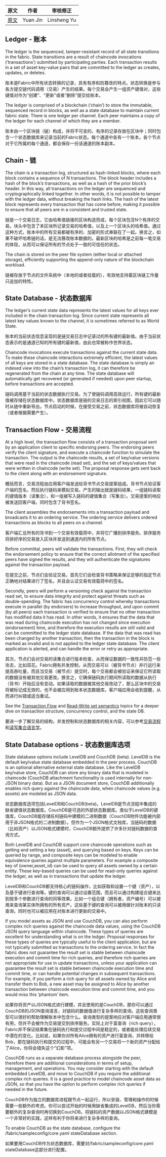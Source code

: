 
| 原文 | 作者 | 审核修正 |
| --- | --- | --- |
| [原文](http://hyperledger-fabric.readthedocs.io/en/latest/ledger.html) | Yuan Jin | Linsheng Yu |

## Ledger - 账本

The ledger is the sequenced, tamper-resistant record of all state transitions in the fabric. State transitions are a result of chaincode invocations (‘transactions’) submitted by participating parties. Each transaction results in a set of asset key-value pairs that are committed to the ledger as creates, updates, or deletes.

账本是Fabric中所有状态转换的记录，具有有序和防篡改的特点。状态转换是参与各方提交链代码调用（交易）产生的结果。每个交易会产生一组资产键值对，这些键值对作为“创建”、“更新”或者“删除”提交给账本。

The ledger is comprised of a blockchain (‘chain’) to store the immutable, sequenced record in blocks, as well as a state database to maintain current fabric state. There is one ledger per channel. Each peer maintains a copy of the ledger for each channel of which they are a member.

账本由一个区块链（链）构成，并将不可变的、有序的记录存放在区块中；同时包含一个状态数据库来记录当前的Fabric状态。每个通道中各有一个账本。各个节点对于它所属的每个通道，都会保存一份该通道的账本副本。

## Chain - 链

The chain is a transaction log, structured as hash-linked blocks, where each block contains a sequence of N transactions. The block header includes a hash of the block’s transactions, as well as a hash of the prior block’s header. In this way, all transactions on the ledger are sequenced and cryptographically linked together. In other words, it is not possible to tamper with the ledger data, without breaking the hash links. The hash of the latest block represents every transaction that has come before, making it possible to ensure that all peers are in a consistent and trusted state.

链是一个交易日志，它由哈希值链接的区块构造而成，每个区块包含N个有序的交易。块头中包含了本区块所记录交易的哈希值，以及上一个区块头的哈希值。通过这种方式，账本中的所有交易都被有序的、加密的形式串联在了一起。换言之，如果不破坏哈希链的话，是无法篡改账本数据的。最新区块的哈希是之前每一笔交易的体现，从而可以保证所有的节点处于一致的可信任的状态。

The chain is stored on the peer file system (either local or attached storage), efficiently supporting the append-only nature of the blockchain workload.

链被存放于节点的文件系统中（本地的或者挂载的），有效地支持着区块链工作量只追加的特性。

## State Database - 状态数据库

The ledger’s current state data represents the latest values for all keys ever included in the chain transaction log. Since current state represents all latest key values known to the channel, it is sometimes referred to as World State.

账本的当前状态信息呈现的是链交易日志中记录过的所有键的最新值。由于当前状态表示的是通道已知的所有键的最新值，由此也常被称作世界状态。

Chaincode invocations execute transactions against the current state data. To make these chaincode interactions extremely efficient, the latest values of all keys are stored in a state database. The state database is simply an indexed view into the chain’s transaction log, it can therefore be regenerated from the chain at any time. The state database will automatically get recovered (or generated if needed) upon peer startup, before transactions are accepted.

链码调用基于当前的状态数据执行交易。为了使链码调用高效运行，所有键的最新值被存储在状态数据库中。状态数据库是链的交易日志的索引视图，因此它可以随时从链中重新导出。节点启动的时候，在接受交易之前，状态数据库将被自动恢复（或者根据需要产生）。

## Transaction Flow - 交易流程

At a high level, the transaction flow consists of a transaction proposal sent by an application client to specific endorsing peers. The endorsing peers verify the client signature, and execute a chaincode function to simulate the transaction. The output is the chaincode results, a set of key/value versions that were read in the chaincode (read set), and the set of keys/values that were written in chaincode (write set). The proposal response gets sent back to the client along with an endorsement signature.

概括而言，交易流程由应用客户端发送给背书节点交易提案组成。背书节点验证客户端的签名，然后执行链码来模拟交易。产生的输出就是链码结果，一组链码读取的键值版本（读集合），和一组被写入链码的键值集合（写集合）。交易提案的响应被发送回客户端，同时包含了背书签名。

The client assembles the endorsements into a transaction payload and broadcasts it to an ordering service. The ordering service delivers ordered transactions as blocks to all peers on a channel.

客户端汇总所有的背书到一个交易有效载荷中，并将它广播到排序服务。排序服务将排好序的交易放入区块并发送到通道内的所有节点。

Before committal, peers will validate the transactions. First, they will check the endorsement policy to ensure that the correct allotment of the specified peers have signed the results, and they will authenticate the signatures against the transaction payload.

在提交之前，节点们会验证交易。首先它们会检查背书策略来保证足够的指定节点正确地对结果进行了签名，并且会认证交易有效载荷中的签名。

Secondly, peers will perform a versioning check against the transaction read set, to ensure data integrity and protect against threats such as double-spending. The fabric has concurrency control whereby transactions execute in parallel (by endorsers) to increase throughput, and upon commit (by all peers) each transaction is verified to ensure that no other transaction has modified data it has read. In other words, it ensures that the data that was read during chaincode execution has not changed since execution (endorsement) time, and therefore the execution results are still valid and can be committed to the ledger state database. If the data that was read has been changed by another transaction, then the transaction in the block is marked as invalid and is not applied to the ledger state database. The client application is alerted, and can handle the error or retry as appropriate.

其次，节点们会对交易的读集合进行版本检查，从而保证数据的一致性并防范一些攻击，比如双花。Fabric拥有并发控制，从而交易可以（被背书节点）并行运行来提高吞吐量，而且当交易（被节点）提交时，每个交易都会被验证来保证它所读取的数据没有被其他交易更改。换言之，它确保链码执行期间所读取的数据从执行（背书）开始后没有变动。如果读取的数据被其他交易改动了，那么区块中的交易将被标记成无效的，也不会被应用到账本状态数据库。客户端应用会收到提醒，从而进行纠错或适当重试。

See the [Transaction Flow](http://hyperledger-fabric.readthedocs.io/en/latest/txflow.html) and [Read-Write set semantics](http://hyperledger-fabric.readthedocs.io/en/latest/readwrite.html) topics for a deeper dive on transaction structure, concurrency control, and the state DB.

要进一步了解交易的结构，并发控制和状态数据库的相关内容，可以参考[交易流程](http://hyperledger-fabric.readthedocs.io/en/latest/txflow.html)和[读写集合语言学](http://hyperledger-fabric.readthedocs.io/en/latest/readwrite.html)。

## State Database options - 状态数据库选项

State database options include LevelDB and CouchDB (beta). LevelDB is the default key/value state database embedded in the peer process. CouchDB is an optional alternative external state database. Like the LevelDB key/value store, CouchDB can store any binary data that is modeled in chaincode (CouchDB attachment functionality is used internally for non-JSON binary data). But as a JSON document store, CouchDB additionally enables rich query against the chaincode data, when chaincode values (e.g. assets) are modeled as JSON data.

状态数据库选项包括LevelDB和CouchDB(beta)。LevelDB是节点流程中集成的缺省键值状态数据库。CouchDB是可选的外部状态数据库。类似于LevelDB的键值库，CouchDB能存储任何链码中建模的二进制数据（CouchDB附件功能被内部用于非JSON格式的二进制数据）。但作为一个JSON格式文档库，当链码的数据（比如资产）以JSON格式建模时，CouchDB额外提供了许多针对链码数据的查询方式。

Both LevelDB and CouchDB support core chaincode operations such as getting and setting a key (asset), and querying based on keys. Keys can be queried by range, and composite keys can be modeled to enable equivalence queries against multiple parameters. For example a composite key of (owner,asset_id) can be used to query all assets owned by a certain entity. These key-based queries can be used for read-only queries against the ledger, as well as in transactions that update the ledger.

LevelDB和CouchDB都支持核心的链码操作，比如获取和设置一个键（资产），以及基于键进行查询等。键的查询可以通过设置范围，而且可以通过构建组合键来达到按多个参数进行查询的同等效果。比如一个组合键（拥有者，资产编号）可以被用来查询某实体所拥有的所有资产。这些基于键的查询可以被用做针对账本的只读查询，同时也可以被应用在对账本进行更新的交易中。

If you model assets as JSON and use CouchDB, you can also perform complex rich queries against the chaincode data values, using the CouchDB JSON query language within chaincode. These types of queries are excellent for understanding what is on the ledger. Proposal responses for these types of queries are typically useful to the client application, but are not typically submitted as transactions to the ordering service. In fact the fabric does not guarantee the result set is stable between chaincode execution and commit time for rich queries, and therefore rich queries are not appropriate for use in update transactions, unless your application can guarantee the result set is stable between chaincode execution time and commit time, or can handle potential changes in subsequent transactions. For example, if you perform a rich query for all assets owned by Alice and transfer them to Bob, a new asset may be assigned to Alice by another transaction between chaincode execution time and commit time, and you would miss this ‘phantom’ item.

如果你将资产以JSON格式进行建模，并且使用的是CouchDB，那你可以通过CouchDB的JSON查询语言，对链码的数据值进行复杂多样的查询。这些查询类型可以很好的帮助理解账本中包含什么。查询类型的提案响应对客户端应用通常很有用，但并不会被作为交易提交到排序服务。实际上对于富查询（rich query），Fabric并不保证结果集在链码执行和提交过程中间是稳定的，或者能处理后续交易中潜在的变化。比如说，如果你对所有Alice拥有的资产进行富查询，并转移给Bob，那在链码执行和提交的过程中，可能会有另一个交易将一个新的资产分配给了Alice，你将会错失这个“幻影”项。

CouchDB runs as a separate database process alongside the peer, therefore there are additional considerations in terms of setup, management, and operations. You may consider starting with the default embedded LevelDB, and move to CouchDB if you require the additional complex rich queries. It is a good practice to model chaincode asset data as JSON, so that you have the option to perform complex rich queries if needed in the future.

CouchDB作为独立的数据库进程跟节点一起运行，所以安装、管理和操作的时候需要一些额外的考虑。你可以尝试开始的时候用缺省集成的LevelDB，然后当你需要额外的复杂查询时再切换到CouchDB。将链码的资产数据以JSON格式建模是一个非常好的实践，这样有利于你将来进行复杂多样的查询。

To enable CouchDB as the state database, configure the /fabric/sampleconfig/core.yaml stateDatabase section.

如果要用CouchDB作为状态数据库，需要对/fabric/sampleconfig/core.yaml stateDatabase这部分进行配置。

